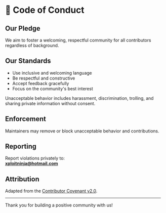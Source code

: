 # 🌟 Code of Conduct

## Our Pledge

We aim to foster a welcoming, respectful community for all contributors regardless of background.

## Our Standards

- Use inclusive and welcoming language  
- Be respectful and constructive  
- Accept feedback gracefully  
- Focus on the community's best interest  

Unacceptable behavior includes harassment, discrimination, trolling, and sharing private information without consent.

## Enforcement

Maintainers may remove or block unacceptable behavior and contributions.

## Reporting

Report violations privately to:  
**xploitninja@hotmail.com**

## Attribution

Adapted from the [Contributor Covenant v2.0](https://www.contributor-covenant.org).

---

Thank you for building a positive community with us!